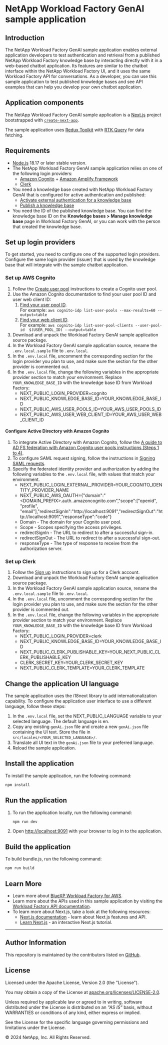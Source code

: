 # NetApp Workload Factory GenAI sample application

## Introduction
The NetApp Workload Factory GenAI sample application enables external application developers to test authentication and retrieval from a published NetApp Workload Factory knowledge base by interacting directly with it in a web-based chatbot application. Its features are similar to the chatbot interface within the NetApp Workload Factory UI, and it uses the same Workload Factory API for conversations. As a developer, you can use this sample application to test published knowledge bases and see API examples that can help you develop your own chatbot application.

## Application components
The NetApp Workload Factory GenAI sample application is a [Next.js](https://nextjs.org/) project bootstrapped with [`create-next-app`](https://github.com/vercel/next.js/tree/canary/packages/create-next-app).

The sample application uses [Redux Toolkit](https://redux-toolkit.js.org) with [RTK Query](https://redux-toolkit.js.org/tutorials/rtk-query) for data fetching.

## Requirements
- [Node.js](https://nodejs.org/) 18.17 or later stable version.
- The NetApp Workload Factory GenAI sample application relies on one of the following login providers:
    - [Amazon Cognito](https://aws.amazon.com/cognito/) + [Amazon Amplify Framework](https://aws-amplify.github.io/docs/js/start)
    - [Clerk](https://clerk.com/)
- You need a knowledge base created with NetApp Workload Factory GenAI that is configured for active authentication and published:
    - [Activate external authentication for a knowledge base](https://docs.netapp.com/us-en/workload-genai/activate-authentication.html)
    - [Publish a knowledge base](https://docs.netapp.com/us-en/workload-genai/publish-knowledgebase.html)
- You need the ID of the published knowledge base. You can find the knowledge base ID on the **Knowledge bases > Manage knowledge base** page in Workload Factory GenAI, or you can work with the person that created the knowledge base.

## Set up login providers
To get started, you need to configure one of the supported login providers. Configure the same login provider (issuer) that is used by the knowledge base that will integrate with the sample chatbot application.

### Set up AWS Cognito
1. Follow the [Create user pool](https://www.cognitobuilders.training/20-lab1/20-setup-and-explore/10-create-userpool/) instructions to create a Cognito user pool.
2. Use the Amazon Cognito documentation to find your user pool ID and user web client ID:
    1. [Find your user pool ID](https://awscli.amazonaws.com/v2/documentation/api/latest/reference/cognito-idp/list-user-pools.html).  
    For example: `aws cognito-idp list-user-pools --max-results=60 --output=table`
    2. [Find your web client ID](https://awscli.amazonaws.com/v2/documentation/api/latest/reference/cognito-idp/list-user-pool-clients.html).  
    For example: `aws cognito-idp list-user-pool-clients --user-pool-id  $(USER_POOL_ID) --output=table`        
3. Download and unpack the Workload Factory GenAI sample application source package.
4. In the Workload Factory GenAI sample application source, rename the `.env.local.sample` file to `.env.local`.
5. In the `.env.local` file, uncomment the corresponding section for the login provider you plan to use, and make sure the section for the other provider is commented out. 
6. In the `.env.local` file, change the following variables in the appropriate provider section to match your environment. Replace `YOUR_KNOWLEDGE_BASE_ID` with the knowledge base ID from Workload Factory:
    - NEXT_PUBLIC_LOGIN_PROVIDER=cognito
    - NEXT_PUBLIC_KNOWLEDGE_BASE_ID=YOUR_KNOWLEDGE_BASE_ID
    - NEXT_PUBLIC_AWS_USER_POOLS_ID=YOUR_AWS_USER_POOLS_ID
    - NEXT_PUBLIC_AWS_USER_WEB_CLIENT_ID=YOUR_AWS_USER_WEB_CLIENT_ID

#### Configure Active Directory with Amazon Cognito
1. To integrate Active Directory with Amazon Cognito, follow the [A guide to AD FS federation with Amazon Cognito user pools instructions (Steps 1 to 4)](https://aws.amazon.com/blogs/security/simplify-web-app-authentication-a-guide-to-ad-fs-federation-with-amazon-cognito-user-pools/).
2. To configure SAML request signing, follow the instructions in [Signing SAML requests](https://docs.aws.amazon.com/cognito/latest/developerguide/cognito-user-pools-SAML-signing-encryption.html#cognito-user-pools-SAML-signing).
3. Specify the federated identity provider and authorization by adding the following variables to the `.env.local` file, with values that match your environment.
    - NEXT_PUBLIC_LOGIN_EXTERNAL_PROVIDER=YOUR_COGNITO_IDENTITY_PROVIDER_NAME
    - NEXT_PUBLIC_AWS_OAUTH={"domain":"<DOMAIN_PREFIX>.auth.<REGION>.amazoncognito.com","scope":["openid", "profile", "email"],"redirectSignIn":"http://localhost:9091","redirectSignOut":"http://localhost:9091","responseType":"code"} 
    - Domain - The domain for your Cognito user pool.
    - Scope - Scopes specifying the access privileges.
    - redirectSignIn - The URL to redirect to after a successful sign-in.
    - redirectSignOut - The URL to redirect to after a successful sign-out.
    - responseType - The type of response to receive from the authorization server.

### Set up Clerk
1. Follow the [Sign up](https://dashboard.clerk.com/sign-in?redirect_url=https%3A%2F%2Fdashboard.clerk.com%2F) instructions to sign up for a Clerk account. 
2. Download and unpack the Workload Factory GenAI sample application source package.
3. In the Workload Factory GenAI sample application source, rename the `.env.local.sample` file to `.env.local`.
4. In the `.env.local` file, uncomment the corresponding section for the login provider you plan to use, and make sure the section for the other provider is commented out. 
5. In the `.env.local` file, change the following variables in the appropriate provider section to match your environment. Replace `YOUR_KNOWLEDGE_BASE_ID` with the knowledge base ID from Workload Factory:
    - NEXT_PUBLIC_LOGIN_PROVIDER=clerk
    - NEXT_PUBLIC_KNOWLEDGE_BASE_ID=YOUR_KNOWLEDGE_BASE_ID
    - NEXT_PUBLIC_CLERK_PUBLISHABLE_KEY=YOUR_NEXT_PUBLIC_CLERK_PUBLISHABLE_KEY
    - CLERK_SECRET_KEY=YOUR_CLERK_SECRET_KEY
    - NEXT_PUBLIC_CLERK_TEMPLATE=YOUR_CLERK_TEMPLATE

## Change the application UI language
The sample application uses the i18next library to add internationalization capability. To configure the application user interface to use a different language, follow these steps:
 
1. In the `.env.local` file, set the NEXT_PUBLIC_LANGUAGE variable to your selected language. The default language is en.
2. Copy any existing `genAi.json` file and create a new `genAi.json` file containing the UI text. Store the file in `src/locales/<YOUR_SELECTED_LANGUAGE>/`.
3. Translate all UI text in the `genAi.json` file to your preferred language.
4. Reload the sample application.

## Install the application
To install the sample application, run the following command:

```bash
npm install
```

## Run the application 
1. To run the application locally, run the following command:

    ```bash
    npm run dev
    ```

2. Open [http://localhost:9091](http://localhost:9091) with your browser to log in to the application.

## Build the application
To build bundle.js, run the following command:

```bash
npm run build
```

## Learn More

- Learn more about [BlueXP Workload Factory for AWS](https://docs.netapp.com/us-en/workload-genai/index.html).
- Learn more about the APIs used in this sample application by visiting the [Workload Factory API documentation](https://console.workloads.netapp.com/api-doc).
- To learn more about Next.js, take a look at the following resources:
    - [Next.js documentation](https://nextjs.org/docs) - learn about Next.js features and API.
    - [Learn Next.js](https://nextjs.org/learn) - an interactive Next.js tutorial.

----

## Author Information

This repository is maintained by the contributors listed on [GitHub](https://github.com/NetApp/FSx-ONTAP-samples-scripts/graphs/contributors).

## License

Licensed under the Apache License, Version 2.0 (the "License").

You may obtain a copy of the License at [apache.org/licenses/LICENSE-2.0](http://www.apache.org/licenses/LICENSE-2.0).

Unless required by applicable law or agreed to in writing, software distributed under the License
is distributed on an _"AS IS"_ basis, without WARRANTIES or conditions of any kind, either express or implied.

See the License for the specific language governing permissions and limitations under the License.

© 2024 NetApp, Inc. All Rights Reserved.
